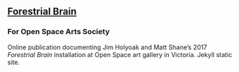 ---
---

## [<span>Forestrial Brain</span>](https://forestrialbrain.surge.sh/)

### For Open Space Arts Society

Online publication documenting Jim Holyoak and Matt Shane’s 2017 _Forestrial Brain_ installation at Open Space art gallery in Victoria. Jekyll static site.
